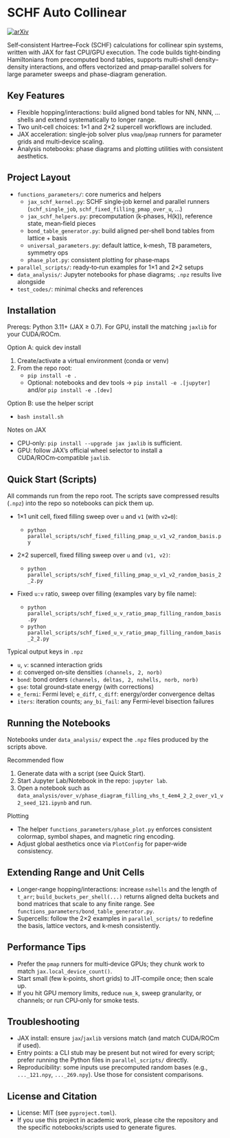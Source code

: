 SCHF Auto Collinear
===================
[![arXiv](https://img.shields.io/badge/arXiv-2510.14593-B31B1B)](https://arxiv.org/abs/2510.14593)



Self‑consistent Hartree–Fock (SCHF) calculations for collinear spin systems, written with JAX for fast CPU/GPU execution. The code builds tight‑binding Hamiltonians from precomputed bond tables, supports multi‑shell density–density interactions, and offers vectorized and pmap‑parallel solvers for large parameter sweeps and phase-diagram generation.


Key Features
------------
- Flexible hopping/interactions: build aligned bond tables for NN, NNN, … shells and extend systematically to longer range.
- Two unit‑cell choices: 1×1 and 2×2 supercell workflows are included.
- JAX acceleration: single‑job solver plus `vmap`/`pmap` runners for parameter grids and multi‑device scaling.
- Analysis notebooks: phase diagrams and plotting utilities with consistent aesthetics.


Project Layout
--------------
- `functions_parameters/`: core numerics and helpers
  - `jax_schf_kernel.py`: SCHF single‑job kernel and parallel runners (`schf_single_job`, `schf_fixed_filling_pmap_over_u`, …)
  - `jax_schf_helpers.py`: precomputation (k‑phases, H(k)), reference state, mean‑field pieces
  - `bond_table_generator.py`: build aligned per‑shell bond tables from lattice + basis
  - `universal_parameters.py`: default lattice, k‑mesh, TB parameters, symmetry ops
  - `phase_plot.py`: consistent plotting for phase‑maps
- `parallel_scripts/`: ready‑to‑run examples for 1×1 and 2×2 setups
- `data_analysis/`: Jupyter notebooks for phase diagrams; `.npz` results live alongside
- `test_codes/`: minimal checks and references


Installation
------------
Prereqs: Python 3.11+ (JAX ≥ 0.7). For GPU, install the matching `jaxlib` for your CUDA/ROCm.

Option A: quick dev install
1) Create/activate a virtual environment (conda or venv)
2) From the repo root:
   - `pip install -e .`
   - Optional: notebooks and dev tools → `pip install -e .[jupyter]` and/or `pip install -e .[dev]`

Option B: use the helper script
- `bash install.sh`

Notes on JAX
- CPU‑only: `pip install --upgrade jax jaxlib` is sufficient.
- GPU: follow JAX’s official wheel selector to install a CUDA/ROCm‑compatible `jaxlib`.


Quick Start (Scripts)
---------------------
All commands run from the repo root. The scripts save compressed results (`.npz`) into the repo so notebooks can pick them up.

- 1×1 unit cell, fixed filling sweep over `u` and `v1` (with `v2=0`):
  - `python parallel_scripts/schf_fixed_filling_pmap_u_v1_v2_random_basis.py`

- 2×2 supercell, fixed filling sweep over `u` and `(v1, v2)`:
  - `python parallel_scripts/schf_fixed_filling_pmap_u_v1_v2_random_basis_2_2.py`

- Fixed `u:v` ratio, sweep over filling (examples vary by file name):
  - `python parallel_scripts/schf_fixed_u_v_ratio_pmap_filling_random_basis.py`
  - `python parallel_scripts/schf_fixed_u_v_ratio_pmap_filling_random_basis_2_2.py`

Typical output keys in `.npz`
- `u`, `v`: scanned interaction grids
- `d`: converged on‑site densities `(channels, 2, norb)`
- `bond`: bond orders `(channels, deltas, 2, nshells, norb, norb)`
- `gse`: total ground‑state energy (with corrections)
- `e_fermi`: Fermi level; `e_diff`, `c_diff`: energy/order convergence deltas
- `iters`: iteration counts; `any_bi_fail`: any Fermi‑level bisection failures


Running the Notebooks
---------------------
Notebooks under `data_analysis/` expect the `.npz` files produced by the scripts above.

Recommended flow
1) Generate data with a script (see Quick Start).
2) Start Jupyter Lab/Notebook in the repo: `jupyter lab`.
3) Open a notebook such as `data_analysis/over_v/phase_diagram_filling_vhs_t_4em4_2_2_over_v1_v2_seed_121.ipynb` and run.

Plotting
- The helper `functions_parameters/phase_plot.py` enforces consistent colormap, symbol shapes, and magnetic ring encoding.
- Adjust global aesthetics once via `PlotConfig` for paper‑wide consistency.



Extending Range and Unit Cells
------------------------------
- Longer‑range hopping/interactions: increase `nshells` and the length of `t_arr`; `build_buckets_per_shell(...)` returns aligned delta buckets and bond matrices that scale to any finite range. See `functions_parameters/bond_table_generator.py`.
- Supercells: follow the 2×2 examples in `parallel_scripts/` to redefine the basis, lattice vectors, and k‑mesh consistently.


Performance Tips
----------------
- Prefer the `pmap` runners for multi‑device GPUs; they chunk work to match `jax.local_device_count()`.
- Start small (few k‑points, short grids) to JIT‑compile once; then scale up.
- If you hit GPU memory limits, reduce `num_k`, sweep granularity, or channels; or run CPU‑only for smoke tests.


Troubleshooting
---------------
- JAX install: ensure `jax`/`jaxlib` versions match (and match CUDA/ROCm if used).
- Entry points: a CLI stub may be present but not wired for every script; prefer running the Python files in `parallel_scripts/` directly.
- Reproducibility: some inputs use precomputed random bases (e.g., `..._121.npy`, `..._269.npy`). Use those for consistent comparisons.


License and Citation
--------------------
- License: MIT (see `pyproject.toml`).
- If you use this project in academic work, please cite the repository and the specific notebooks/scripts used to generate figures.



